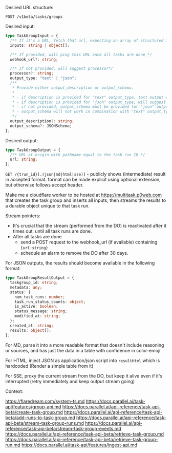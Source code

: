 Desired URL structure:

`POST /v1beta/tasks/groups`

Desired input:

```ts
type TaskGroupInput = {
  /** If it's a URL, fetch that url, expecting an array of structured inputs data (JSON) */
  inputs: string | object[];

  /** If provided, will ping this URL once all tasks are done */
  webhook_url?: string;

  /** If not provided, will suggest processor*/
  processor?: string;
  output_type: "text" | "json";
  /**
   * Provide either output_description or output_schema.
   *
   * - if description is provided for "text" output_type, text output will be available
   * - if description is provided for "json" output_type, will suggest output_schema
   * - if not provided, output_schema must be provided for "json" output_type
   * - output_schema will not work in combination with "text" output_type
   */
  output_description?: string;
  output_schema?: JSONSchema;
};
```

Desired output:

```ts
type TaskGroupOutput = {
  /** URL at origin with pathname equal to the task run ID */
  url: string;
};
```

`GET /{trun_id}[.(json|md|html|sse)]` - publicly shows (intermediate) result in accepted format. format can be made explicit using optional extension, but otherwise follows accept header.

Make me a cloudflare worker to be hosted at https://multitask.p0web.com that creates the task group and inserts all inputs, then streams the results to a durable object unique to that task run.

Stream pointers:

- It's crucial that the stream (performed from the DO) is reactivated after it times out, until all task runs are done.
- After all tasks are done
  - send a POST request to the webhook_url (if available) containing `{url:string}`
  - schedule an alarm to remove the DO after 30 days.

For JSON outputs, the results should become available in the following format:

```ts
type TaskGroupResultOutput = {
  taskgroup_id: string;
  metadata: any;
  status: {
    num_task_runs: number;
    task_run_status_counts: object;
    is_active: boolean;
    status_message: string;
    modified_at: string;
  };
  created_at: string;
  results: object[];
};
```

For MD, parse it into a more readable format that doesn't include reasoning or sources, and has just the data in a table with confidence in color-emoji.

For HTML, inject JSON as application/json script into `resultHtml` which is hardcoded (Render a simple table from it)

For SSE, proxy the current stream from the DO, but keep it alive even if it's interrupted (retry immediately and keep output stream going)

Context:

https://flaredream.com/system-ts.md
https://docs.parallel.ai/task-api/features/group-api.md
https://docs.parallel.ai/api-reference/task-api-beta/create-task-group.md
https://docs.parallel.ai/api-reference/task-api-beta/add-runs-to-task-group.md
https://docs.parallel.ai/api-reference/task-api-beta/stream-task-group-runs.md
https://docs.parallel.ai/api-reference/task-api-beta/stream-task-group-events.md
https://docs.parallel.ai/api-reference/task-api-beta/retrieve-task-group.md
https://docs.parallel.ai/api-reference/task-api-beta/retrieve-task-group-run.md
https://docs.parallel.ai/task-api/features/ingest-api.md
